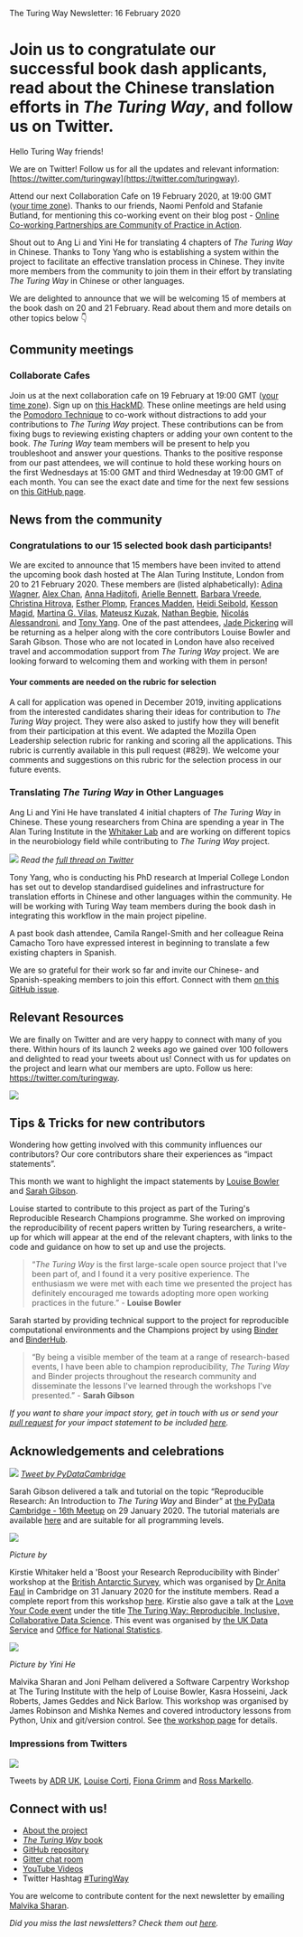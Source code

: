 The Turing Way Newsletter: 16 February 2020

# Join us to congratulate our successful book dash applicants, read about the Chinese translation efforts in *The Turing Way*, and follow us on Twitter.

Hello Turing Way friends!

We are on Twitter! Follow us for all the updates and relevant information: [https://twitter.com/turingway](https://twitter.com/turingway).

Attend our next Collaboration Cafe on 19 February 2020, at 19:00 GMT ([your time zone](https://arewemeetingyet.com/London/2020-02-19/19:00/TuringWay-CollaborationCafe)). 
Thanks to our friends, Naomi Penfold and Stafanie Butland, for mentioning this co-working event on their blog post - [Online Co-working Partnerships are Community of Practice in Action](https://www.cscce.org/2020/02/04/online-co-working-partnerships-are-community-of-practice-in-action/#more-3009).

Shout out to Ang Li and Yini He for translating 4 chapters of *The Turing Way* in Chinese. 
Thanks to Tony Yang who is establishing a system within the project to facilitate an effective translation process in Chinese. 
They invite more members from the community to join them in their effort by translating *The Turing Way* in Chinese or other languages.

We are delighted to announce that we will be welcoming 15 of members at the book dash on 20 and 21 February. 
Read about them and more details on other topics below 👇

## Community meetings

### Collaborate Cafes

Join us at the next collaboration cafe on 19 February at 19:00 GMT ([your time zone](https://arewemeetingyet.com/London/2020-02-19/19:00/TuringWay-CollaborationCafe)). Sign up on [this HackMD](https://hackmd.io/@KirstieJane/CollabCafe). 
These online meetings are held using the [Pomodoro Technique](https://en.wikipedia.org/wiki/Pomodoro_Technique) to co-work without distractions to add your contributions to *The Turing Way* project.
These contributions can be from fixing bugs to reviewing existing chapters or adding your own content to the book. 
*The Turing Way* team members will be present to help you troubleshoot and answer your questions. 
Thanks to the positive response from our past attendees, we will continue to hold these working hours on the first Wednesdays at 15:00 GMT and third Wednesday at 19:00 GMT of each month. 
You can see the exact date and time for the next few sessions on [this GitHub page](https://github.com/alan-turing-institute/the-turing-way/blob/master/project_management/online-collaboration-cafe.md).

## News from the community

### Congratulations to our 15 selected book dash participants!

We are excited to announce that 15 members have been invited to attend the upcoming book dash hosted at The Alan Turing Institute, London from 20 to 21 February 2020. 
These members are (listed alphabetically): [Adina Wagner](https://twitter.com/AdinaKrik), [Alex Chan](https://twitter.com/alexwlchan), [Anna Hadjitofi](https://www.turing.ac.uk/people/researchers/anna-hadjitofi), [Arielle Bennett](https://uk.linkedin.com/in/ariellebennett), [Barbara Vreede](https://twitter.com/barbaravreede), [Christina Hitrova](https://twitter.com/C_Hitrova), [Esther Plomp](https://twitter.com/PhDToothFAIRy), [Frances Madden](https://twitter.com/maddenfc), [Heidi Seibold](https://twitter.com/HeidiBaya), [Kesson Magid](https://twitter.com/kesson), [Martina G. Vilas](https://twitter.com/martinagvilas), [Mateusz Kuzak](https://twitter.com/matkuzak), [Nathan Begbie](https://www.linkedin.com/in/nathan-begbie-161902173/), [Nicolás Alessandroni](https://twitter.com/nalessandroni), and [Tony Yang](https://twitter.com/tony_yzy). 
One of the past attendees, [Jade Pickering](https://twitter.com/Jade_Pickering) will be returning as a helper along with the core contributors Louise Bowler and Sarah Gibson. 
Those who are not located in London have also received travel and accommodation support from *The Turing Way* project. 
We are looking forward to welcoming them and working with them in person! 

#### Your comments are needed on the rubric for selection

A call for application was opened in December 2019, inviting applications from the interested candidates sharing their ideas for contribution to *The Turing Way* project. 
They were also asked to justify how they will benefit from their participation at this event. 
We adapted the Mozilla Open Leadership selection rubric for ranking and scoring all the applications. This rubric is currently available in this pull request (#829). 
We welcome your comments and suggestions on this rubric for the selection process in our future events.

### Translating *The Turing Way* in Other Languages

Ang Li and Yini He have translated 4 initial chapters of *The Turing Way* in Chinese. 
These young researchers from China are spending a year in The Alan Turing Institute in the [Whitaker Lab](https://twitter.com/Whitaker_Lab) and are working on different topics in the neurobiology field while contributing to *The Turing Way* project. 

![](https://i.imgur.com/Q4reMnu.png)
*Read the [full thread on Twitter](https://twitter.com/turingway/status/1225719523497697280)*

Tony Yang, who is conducting his PhD research at Imperial College London has set out to develop standardised guidelines and infrastructure for translation efforts in Chinese and other languages within the community. 
He will be working with Turing Way team members during the book dash in integrating this workflow in the main project pipeline.

A past book dash attendee, Camila Rangel-Smith and her colleague Reina Camacho Toro have expressed interest in beginning to translate a few existing chapters in Spanish.

We are so grateful for their work so far and invite our Chinese- and Spanish-speaking members to join this effort. Connect with them [on this GitHub issue](https://github.com/alan-turing-institute/the-turing-way/issues/767).

## Relevant Resources

We are finally on Twitter and are very happy to connect with many of you there. 
Within hours of its launch 2 weeks ago we gained over 100 followers and delighted to read your tweets about us! Connect with us for updates on the project and learn what our members are upto. 
Follow us here: https://twitter.com/turingway.

![](https://i.imgur.com/JvGBYCb.png)

## Tips & Tricks for new contributors

Wondering how getting involved with this community influences our contributors? 
Our core contributors share their experiences as “impact statements”.

This month we want to highlight the impact statements by [Louise Bowler](https://github.com/alan-turing-institute/the-turing-way/blob/master/project_management/impact_statements/louise-bowler.md) and [Sarah Gibson](https://github.com/alan-turing-institute/the-turing-way/blob/master/project_management/impact_statements/sarah-gibson.md).

Louise started to contribute to this project as part of the Turing's Reproducible Research Champions programme. 
She worked on improving the reproducibility of recent papers written by Turing researchers, a write-up for which will appear at the end of the relevant chapters, with links to the code and guidance on how to set up and use the projects. 

> “*The Turing Way* is the first large-scale open source project that I've been part of, and I found it a very positive experience. 
The enthusiasm we were met with each time we presented the project has definitely encouraged me towards adopting more open working practices in the future.” - **Louise Bowler**

Sarah started by providing technical support to the project for reproducible computational environments and the Champions project by using [Binder](https://mybinder.readthedocs.io/en/latest/) and [BinderHub](https://binderhub.readthedocs.io/en/latest/index.html). 

> “By being a visible member of the team at a range of research-based events, I have been able to champion reproducibility, *The Turing Way* and Binder projects throughout the research community and disseminate the lessons I've learned through the workshops I've presented.” - **Sarah Gibson**

*If you want to share your impact story, get in touch with us or send your [pull request](https://github.com/alan-turing-institute/the-turing-way/pulls) for your impact statement to be included [here](https://github.com/alan-turing-institute/the-turing-way/tree/master/project_management/impact_statements).*

## Acknowledgements and celebrations


![](https://i.imgur.com/kQt9MmQ.jpg)
*[Tweet by PyDataCambridge](https://twitter.com/PyDataCambridge/status/1222607971227709444)*

Sarah Gibson delivered a talk and tutorial on the topic “Reproducible Research: An Introduction to *The Turing Way* and Binder” at [the PyData Cambridge - 16th Meetup](https://www.meetup.com/PyData-Cambridge-Meetup/events/267902974/) on 29 January 2020. 
The tutorial materials are available [here](https://bit.ly/zero-to-binder-tutorial) and are suitable for all programming levels.

![](https://i.imgur.com/DnfNSZJ.jpg)

*Picture by []()*

Kirstie Whitaker held a 'Boost your Research Reproducibility with Binder' workshop at the [British Antarctic Survey](https://www.bas.ac.uk/), which was organised by [Dr Anita Faul](https://www.bas.ac.uk/profile/anfaul/) in Cambridge on 31 January 2020 for the institute members. 
Read a complete report from this workshop [here](https://github.com/alan-turing-institute/the-turing-way/blob/master/workshops/boost-research-reproducibility-binder/reports/workshop_report_20200131.md). 
Kirstie also gave a talk at the [Love Your Code event](https://www.eventbrite.co.uk/e/love-your-code-tickets-85101658351) under the title [The Turing Way: Reproducible, Inclusive, Collaborative Data Science](https://zenodo.org/record/3667205#.XknLlTL7TOQ). 
This event was organised by [the UK Data Service](https://www.ukdataservice.ac.uk/) and [Office for National Statistics](https://www.ukdataservice.ac.uk/deposit-data/owners-producers/ons/ons.aspx). 


![](https://i.imgur.com/0zcZ6R9.png)

*Picture by Yini He*

Malvika Sharan and Joni Pelham delivered a Software Carpentry Workshop at The Turing Institute with the help of Louise Bowler, Kasra Hosseini, Jack Roberts, James Geddes and Nick Barlow. 
This workshop was organised by James Robinson and Mishka Nemes and covered introductory lessons from Python, Unix and git/version control. 
See [the workshop page](https://alan-turing-institute.github.io/2020-02-10-turing/) for details.


### Impressions from Twitters

![](https://i.imgur.com/FAPibQC.jpg)

Tweets by [ADR UK](https://twitter.com/adr_uk), [Louise Corti](https://twitter.com/LouiseCorti), [Fiona Grimm](https://twitter.com/fiona_grimm) and [Ross Markello](https://twitter.com/rossdavism).

## Connect with us!

- [About the project](https://www.turing.ac.uk/research/research-projects/turing-way-handbook-reproducible-data-science)
- [_The Turing Way_ book](https://the-turing-way.netlify.com)
- [GitHub repository](https://github.com/alan-turing-institute/the-turing-way)
- [Gitter chat room](https://gitter.im/alan-turing-institute/the-turing-way)
- [YouTube Videos](https://www.youtube.com/channel/UCPDxZv5BMzAw0mPobCbMNuA)
- Twitter Hashtag [#TuringWay](https://twitter.com/hashtag/TuringWay?f=live)

You are welcome to contribute content for the next newsletter by
emailing [Malvika Sharan](mailto:msharan@turing.ac.uk).

*Did you miss the last newsletters?*
*Check them out [here](https://tinyletter.com/TuringWay/archive).*
